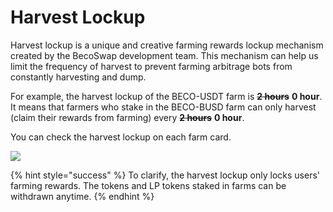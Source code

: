 # Harvest Lockup

Harvest lockup is a unique and creative farming rewards lockup mechanism created by the BecoSwap development team. This mechanism can help us limit the frequency of harvest to prevent farming arbitrage bots from constantly harvesting and dump.

For example, the harvest lockup of the BECO-USDT farm is ~~**2 hours**~~ **0 hour**. It means that farmers who stake in the BECO-BUSD farm can only harvest \(claim their rewards from farming\) every ~~**2 hours**~~ **0 hour**.

You can check the harvest lockup on each farm card.

![](https://github.com/becoswap/becoswap-documents/tree/bc81328ba4367ad55f2a1e9192e95a432bb36b16/.gitbook/assets/screenshot-from-2021-06-02-13-05-03.png)

{% hint style="success" %}
To clarify, the harvest lockup only locks users' farming rewards. The tokens and LP tokens staked in farms can be withdrawn anytime.
{% endhint %}


